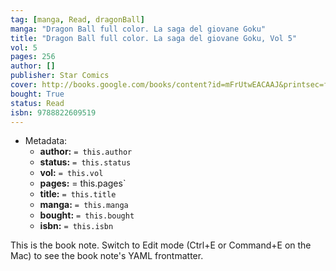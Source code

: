 ```yaml
---
tag: [manga, Read, dragonBall]
manga: "Dragon Ball full color. La saga del giovane Goku"
title: "Dragon Ball full color. La saga del giovane Goku, Vol 5"
vol: 5
pages: 256
author: []
publisher: Star Comics
cover: http://books.google.com/books/content?id=mFrUtwEACAAJ&printsec=frontcover&img=1&zoom=1&source=gbs_api
bought: True
status: Read
isbn: 9788822609519
---
```


- Metadata:
    - **author:** `= this.author`
    - **status:** `= this.status`
    - **vol:** `= this.vol`
    - **pages:** = this.pages`
    - **title:** `= this.title`
    - **manga:** `= this.manga`
    - **bought:** `= this.bought`
    - **isbn:** `= this.isbn`


This is the book note. Switch to Edit mode (Ctrl+E or Command+E on the Mac) to see the book note's YAML frontmatter.